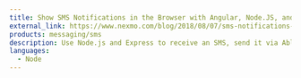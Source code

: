```yaml
---
title: Show SMS Notifications in the Browser with Angular, Node.JS, and Ably
external_link: https://www.nexmo.com/blog/2018/08/07/sms-notifications-browser-with-angular-node-ably-dr/
products: messaging/sms
description: Use Node.js and Express to receive an SMS, send it via Ably to a web browser, and then use Angular to display it as a notification in a Single Page Application.
languages:
  - Node
---
```


